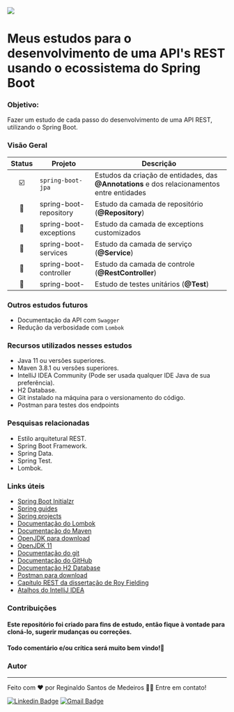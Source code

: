 <img src="https://img.shields.io/github/license/regissanme/spring-boot-estudos"/>  

# Meus estudos para o desenvolvimento de uma API's REST usando o ecossistema do Spring Boot

### Objetivo: 
Fazer um estudo de cada passo do desenvolvimento de uma API REST, utilizando o Spring Boot.  

### Visão Geral

| Status | Projeto | Descrição |
| :---: | --- | --- |
| :ballot_box_with_check: | `spring-boot-jpa` | Estudos da criação de  entidades, das **@Annotations** e dos relacionamentos entre entidades |
| :white_square_button: | spring-boot-repository | Estudo da camada de repositório (**@Repository**) |
| :white_square_button: | spring-boot-exceptions | Estudo da camada de exceptions customizados | 
| :white_square_button: | spring-boot-services | Estudo da camada de serviço (**@Service**) | 
| :white_square_button: | spring-boot-controller | Estudo da camada de controle (**@RestController**) | 
| :white_square_button: | spring-boot-| Estudo de testes unitários (**@Test**) | 


### Outros estudos futuros  

- Documentação da API com `Swagger`  
- Redução da verbosidade com `Lombok`  

### Recursos utilizados nesses estudos
- Java 11 ou versões superiores.
- Maven 3.8.1 ou versões superiores.
- IntelliJ IDEA Community (Pode ser usada qualquer IDE Java de sua preferência).
- H2 Database.
- Git instalado na máquina para o versionamento do código.
- Postman para testes dos endpoints

### Pesquisas relacionadas
- Estilo arquitetural REST.
- Spring Boot Framework.
- Spring Data.
- Spring Test.
- Lombok.


### Links úteis
- [Spring Boot Initialzr](https://start.spring.io/)
- [Spring guides](https://spring.io/guides)
- [Spring projects](https://spring.io/projects)
- [Documentação do Lombok](https://projectlombok.org/)
- [Documentação do Maven](https://maven.apache.org/)
- [OpenJDK para download](https://openjdk.java.net/)
- [OpenJDK 11](https://jdk.java.net/java-se-ri/11)
- [Documentação do git](https://git-scm.com/)
- [Documentação do GitHub](https://docs.github.com/pt)
- [Documentação H2 Database](https://www.h2database.com/html/main.html)
- [Postman para download](https://www.postman.com/downloads/)
- [Capítulo REST da dissertação de Roy Fielding](https://www.ics.uci.edu/~fielding/pubs/dissertation/rest_arch_style.htm)
- [Atalhos do IntelliJ IDEA](https://resources.jetbrains.com/storage/products/intellij-idea/docs/IntelliJIDEA_ReferenceCard.pdf)



### Contribuições
#### Este repositório foi criado para fins de estudo, então fique à vontade para cloná-lo, sugerir mudanças ou correções.
#### Todo comentário e/ou crítica será muito bem vindo!🤝

### Autor
---


Feito com ❤️ por Reginaldo Santos de Medeiros 👋🏽 Entre em contato!

[![Linkedin Badge](https://img.shields.io/badge/-Reginaldo-blue?style=flat-square&logo=Linkedin&logoColor=white&link=https://www.linkedin.com/in/reginaldo-santos-de-medeiros-59517324/)](https://www.linkedin.com/in/reginaldo-santos-de-medeiros-59517324/) [![Gmail Badge](https://img.shields.io/badge/-rsanme@gmail.com-c14438?style=flat-square&logo=Gmail&logoColor=white&link=mailto:rsanme@gmail.com)](mailto:rsanme@gmail.com)


